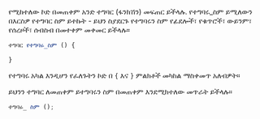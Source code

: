 የሚከተለው ኮድ በመጠቀም አንድ ተግባር (ፋንክሽን) መፍጠር ይችላሉ. የተግባሩ_ስም ይሚለውን በእርስዎ የተግባር ስም ይተኩት - ይህን ስያደርጉ የተግባሩን ስም የፊደሎች፣ የቁጥሮች፣ ውይንም፣ የሰረዞች፣ ሰብስብ በመተቀም መቀመር ይችላሉ።

```javascript
ተግባር የተግባሩ_ስም () {

}
```

የተግባሩ አካል እንዲሆን የፈለጉትን ኮድ በ `{` እና `}` ምልክቶች መካከል ማስቀመጥ አለብዎት።

ይህንን ተግባር ለመጠቀም ይተግባሩን ስም በመጠቀም እንደሚክተለው መጥራት ይችላሉ።

```javascript
ተግባሩ_ ስም ();
```